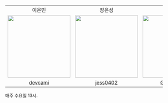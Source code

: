 <div align="center">
  <table>
    <tr>
      <td align="center">
        이은민
      </td>
      <td align="center">
        장은성
      </td>
      <td align="center">
        고두현
      </td>
      <td align="center">
        김용민
      </td>
      <td align="center">
        김정헌
      </td>
    </tr>
    <tr>
      <td align="center">
        <img src="https://user-images.githubusercontent.com/96560244/190463190-707c83ca-61ba-4ace-84f6-fd12508e9d0c.jpg" width="200px;" alt=""/>
      </td>
      <td align="center">
        <img src="https://user-images.githubusercontent.com/84800644/190462185-f8aed9f4-344f-4a4e-a4af-4349f0e12a1b.jpg" width="200px;" alt=""/>
      </td>
      <td align="center">
        <img src="https://user-images.githubusercontent.com/98273410/190466885-34e629d3-18f9-4deb-8040-69969884f1fb.jpg" width="200px;" alt=""/>
      </td>
      <td align="center">
        <img src="https://user-images.githubusercontent.com/81818730/190465851-21872dc2-4c45-4bec-88e7-44afd74f3847.jpg" width="200px;" alt=""/>
      </td>
      <td align="center">
        <img src="https://user-images.githubusercontent.com/98468721/190467330-f66a5f93-a06a-4d37-8bbc-80f8b91a32ca.jpg" width="200px;" alt=""/>
      </td>
    </tr>
      <tr>
      <td align="center">
        <a href="https://github.com/devcami">
          devcami
        </a>
      </td>
      <td align="center">
        <a href="https://github.com/jess0402">
          jess0402
        </a>
      </td>
      <td align="center">
        <a href="https://github.com/Godoohyun">
          Godoohyun
        </a>
      </td>
      <td align="center">
        <a href="https://github.com/ymiru0324">
          ymiru0324
        </a>
      </td>
      <td align="center">
        <a href="https://github.com/heonnn">
          heonnn
        </a>
      </td>
    </tr>
  </table>
</div>
매주 수요일 13시.
